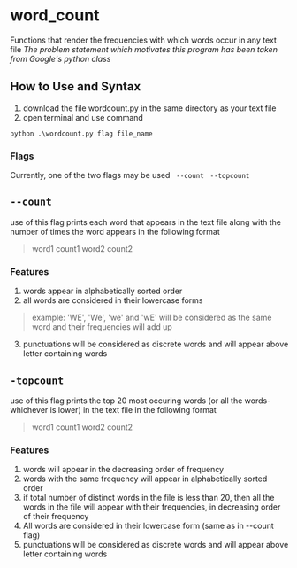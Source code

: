 # word_count
Functions that render the frequencies with which words occur in any text file 
*The problem statement which motivates this program has been taken from Google's python class*
## How to Use and Syntax
1. download the file wordcount.py in the same directory as your text file
2. open terminal and use command

```
python .\wordcount.py flag file_name
```

### Flags
Currently, one of the two flags may be used
` --count` 
` --topcount`
    

## `--count`
use of this flag prints each word that appears in the text file along with the number of times the word appears in the following format

> word1 count1
> word2 count2

### Features

1. words appear in alphabetically sorted order
2. all words are considered in their lowercase forms
>example: 'WE', 'We', 'we' and 'wE' will be considered as the same word and their frequencies will add up
3. punctuations will be considered as discrete words and will appear above letter containing words

## `-topcount`
use of this flag prints the top 20 most occuring words (or all the words- whichever is lower) in the text file in the following format

> word1 count1
> word2 count2

### Features

1. words will appear in the decreasing order of frequency
2. words with the same frequency will appear in alphabetically sorted order
3. if total number of distinct words in the file is less than 20, then all the words in the file will appear with their frequencies, in decreasing order of their frequency
4. All words are considered in their lowercase form (same as in --count flag)
5. punctuations will be considered as discrete words and will appear above letter containing words
